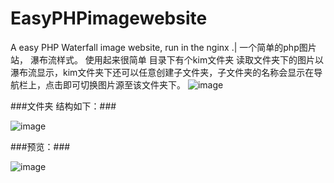 # EasyPHPimagewebsite
A easy PHP Waterfall image website, run in the nginx .| 一个简单的php图片站， 瀑布流样式。
使用起来很简单 目录下有个kim文件夹 读取文件夹下的图片以瀑布流显示，kim文件夹下还可以任意创建子文件夹，子文件夹的名称会显示在导航栏上，点击即可切换图片源至该文件夹下。
![image](https://github.com/zhang0168a/EasyPHPimagewebsite/assets/128563169/ae1b7b8e-3423-4f12-b4f6-925bfc75d303)

###文件夹 结构如下：###

![image](https://github.com/zhang0168a/EasyPHPimagewebsite/assets/128563169/430ab51f-0a8e-43d4-9ec0-0ded15b5f746)

###预览：###

![image](https://github.com/zhang0168a/EasyPHPimagewebsite/assets/128563169/306c476b-aef7-473b-9b88-99dce629405b)


